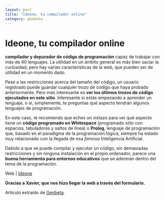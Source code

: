 ```yaml
---
layout: post
title: "Ideone, tu compilador online"
category: genbeta
---
```


# Ideone, tu compilador online

**compilador y depurador de código de programación** capaz de trabajar con más
de 40 lenguajes. La utilidad en un ámbito general es más bien saciar la
curiosidad, pero hay varias características de la web, que pueden ser de
utilidad en un momento dado.

Pese a las restricciones acerca del tamaño del código, un usuario registrado
puede guardar cualquier trozo de código que haya probado anteriormente. Pero
más interesante es **ver los últimos trozos de código ejecutados en este
sitio**. Interesante si estás empezando a aprender un lenguaje, o si,
simplemente, te preguntas qué aspecto tendrán algunos lenguajes de
programación.

En este caso, te recomiendo que eches un vistazo para ver qué aspecto tiene un
**código programado en Whitespace** (programado sólo con espacios, tabuladores
y saltos de línea) o **Prolog**, lenguaje de programación que, basado en el
paradigma de la programación lógica, siempre ha estado muy relacionado con la
llegada de esa _famosa_ Inteligencia Artificial.

Debido a que se puede compilar y ejecutar un código, sin demasiadas
restricciones y sin ninguna instalación en el propio ordenador, parece una
**buena herramienta para entornos educativos** que se adentran dentro del tema
de la programación.

Web | [Ideone](http://www.ideone.com/)

**Gracias a Xavier, que nos hizo llegar la web a través del formulario.**

Artículo extraído de [Genbeta](http://www.genbeta.com).
